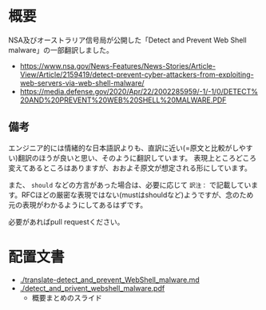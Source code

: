 # 概要

NSA及びオーストラリア信号局が公開した「Detect and Prevent Web Shell malware」の一部翻訳しました。

- https://www.nsa.gov/News-Features/News-Stories/Article-View/Article/2159419/detect-prevent-cyber-attackers-from-exploiting-web-servers-via-web-shell-malware/
- https://media.defense.gov/2020/Apr/22/2002285959/-1/-1/0/DETECT%20AND%20PREVENT%20WEB%20SHELL%20MALWARE.PDF

## 備考

エンジニア的には情緒的な日本語訳よりも、直訳に近い(=原文と比較がしやすい)翻訳のほうが良いと思い、そのように翻訳しています。
表現上ところどころ変えてあるところはありますが、おおよそ原文が想定される形にしています。

また、 `should` などの方言があった場合は、必要に応じて `訳注：` で記載しています。RFCほどの厳密な表現ではない(mustはshouldなど)ようですが、念のため元の表現がわかるようにしてあるはずです。

必要があればpull requestください。

# 配置文書

- [./translate-detect_and_prevent_WebShell_malware.md](https://github.com/hogehuga/vulnRespStudyGroup/blob/master/report/detect_and_prevent_WebShell_malware/translate-detect_and_prevent_WebShell_malware.md)
- [./detect_and_privent_webshell_malware.pdf](https://github.com/hogehuga/vulnRespStudyGroup/blob/master/report/detect_and_prevent_WebShell_malware/detect_and_privent_webshell_malware.pdf)
  - 概要まとめのスライド
